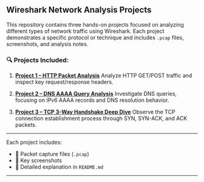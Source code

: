 ## **Wireshark Network Analysis Projects**

This repository contains three hands-on projects focused on analyzing different types of network traffic using Wireshark. Each project demonstrates a specific protocol or technique and includes `.pcap` files, screenshots, and analysis notes.

### 🔍 Projects Included:

1. **[Project 1 – HTTP Packet Analysis](./Project%201%20-%20HTTP%20Packet%20Analysis/README.md)**
   Analyze HTTP GET/POST traffic and inspect key request/response headers.

2. **[Project 2 – DNS AAAA Query Analysis](./Project%202%20-%20DNS%20AAAA%20Query%20Analysis/README.md)**
   Investigate DNS queries, focusing on IPv6 AAAA records and DNS resolution behavior.

3. **[Project 3 – TCP 3-Way Handshake Deep Dive](./Project%203%20-%20TCP%203-Way%20Handshake%20Deep%20Dive/README.md)**
   Observe the TCP connection establishment process through SYN, SYN-ACK, and ACK packets.

---

Each project includes:

* 📂 Packet capture files (`.pcap`)
* 📸 Key screenshots
* 📝 Detailed explanation in `README.md`

---
